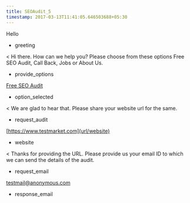 ```yaml
---
title: SEOAudit_5
timestamp: 2017-03-13T11:41:05.646503688+05:30
---
```


Hello
* greeting

< Hi there. How can we help you? Please choose from these options Free SEO Audit, Call Back, Jobs or About Us.
* provide_options

[Free SEO Audit](option_1)
* option_selected

< We are glad to hear that. Please share your website url for the same.
* request_audit

[https://www.testmarket.com](url/website)
* website

< Thanks for providing the URL. Please provide us your email ID to which we can send the details of the audit.
* request_email

[testmail@anonymous.com](email_id)
* response_email
